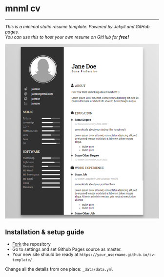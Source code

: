 # mnml cv
-------
*This is a minimal static resume template. Powered by Jekyll and GitHub pages.*<br>
*You can use this to host your own resume on GitHub for **free!***

![preview of cv](assets/images/cv-template.png)

## Installation & setup guide

* [Fork](https://github.com/sharu725/online-cv/fork) the repository
* Go to settings and set Github Pages source as master.
* Your new site should be ready at `https://your_username.github.io/cv-template/`

Change all the details from one place: ``_data/data.yml``
